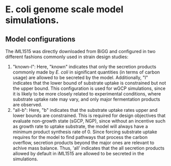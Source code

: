 # E. coli genome scale model simulations.

## Model configurations
The iML1515 was directly downloaded from BiGG and configured in two different fashions commonly used in strain design studies:

1. "known-l": Here, "known" indicates that only the secretion products commonly made by _E. coli_ in significant quantities (in terms of carbon usage) are allowed to be secreted by the model. 
Additionally, "l" indicates that the lower bound of substrate uptake is constrained but not the upper bound. This configuration is used for wGCP simulations,
since it is likely to be more closely related to experimental conditions, where substrate uptake rate may vary, and only major fermentation products are observed.
2. "all-b": Here, "b" indicates that the substrate uptake rates upper and lower bounds are constrained.
 This is required for design objectives that evaluate non-growth state (sGCP, NGP), since without an incentive such as growth rate to uptake substrate,
 the model will always have a minimum product synthesis rate of 0. Since forcing substrate uptake requires for the model to find pathways that process
 the carbon overflow, secretion products beyond the major ones are relevant to achive mass balance. Thus, 'all' indicates that the all secretion products allowed by default in iML1515 are allowed to be secreted in the simulations.
